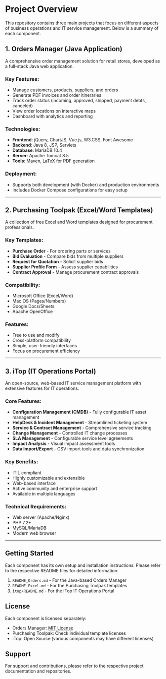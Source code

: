 # Project Overview

This repository contains three main projects that focus on different aspects of business operations and IT service management. Below is a summary of each component.

## 1. Orders Manager (Java Application)

A comprehensive order management solution for retail stores, developed as a full-stack Java web application.

### Key Features:
- Manage customers, products, suppliers, and orders
- Generate PDF invoices and order itineraries
- Track order status (incoming, approved, shipped, payment debts, canceled)
- View order locations on interactive maps
- Dashboard with analytics and reporting

### Technologies:
- **Frontend**: jQuery, ChartJS, Vue.js, W3.CSS, Font Awesome
- **Backend**: Java 8, JSP, Servlets
- **Database**: MariaDB 10.4
- **Server**: Apache Tomcat 8.5
- **Tools**: Maven, LaTeX for PDF generation

### Deployment:
- Supports both development (with Docker) and production environments
- Includes Docker Compose configurations for easy setup

---

## 2. Purchasing Toolpak (Excel/Word Templates)

A collection of free Excel and Word templates designed for procurement professionals.

### Key Templates:
- **Purchase Order** - For ordering parts or services
- **Bid Evaluation** - Compare bids from multiple suppliers
- **Request for Quotation** - Solicit supplier bids
- **Supplier Profile Form** - Assess supplier capabilities
- **Contract Approval** - Manage procurement contract approvals

### Compatibility:
- Microsoft Office (Excel/Word)
- Mac OS (Pages/Numbers)
- Google Docs/Sheets
- Apache OpenOffice

### Features:
- Free to use and modify
- Cross-platform compatibility
- Simple, user-friendly interfaces
- Focus on procurement efficiency

---

## 3. iTop (IT Operations Portal)

An open-source, web-based IT service management platform with extensive features for IT operations.

### Core Features:
- **Configuration Management (CMDB)** - Fully configurable IT asset management
- **HelpDesk & Incident Management** - Streamlined ticketing system
- **Service & Contract Management** - Comprehensive service tracking
- **Change Management** - Controlled IT change processes
- **SLA Management** - Configurable service level agreements
- **Impact Analysis** - Visual impact assessment tools
- **Data Import/Export** - CSV import tools and data synchronization

### Key Benefits:
- ITIL compliant
- Highly customizable and extensible
- Web-based interface
- Active community and enterprise support
- Available in multiple languages

### Technical Requirements:
- Web server (Apache/Nginx)
- PHP 7.2+
- MySQL/MariaDB
- Modern web browser

---

## Getting Started

Each component has its own setup and installation instructions. Please refer to the respective README files for detailed information:

1. `README_Orders.md` - For the Java-based Orders Manager
2. `README_Excel.md` - For the Purchasing Toolpak templates
3. `itop/README.md` - For the iTop IT Operations Portal

## License

Each component is licensed separately:
- Orders Manager: [MIT License](https://choosealicense.com/licenses/mit/)
- Purchasing Toolpak: Check individual template licenses
- iTop: Open Source (various components may have different licenses)

## Support

For support and contributions, please refer to the respective project documentation and repositories.
